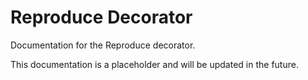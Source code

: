 # Reproduce Decorator

Documentation for the Reproduce decorator.

This documentation is a placeholder and will be updated in the future.
